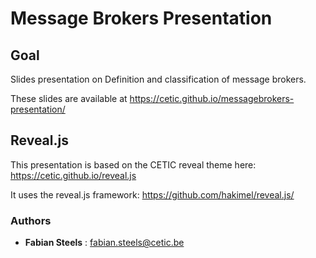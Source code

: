 # Message Brokers Presentation

## Goal

Slides presentation on Definition and classification of message brokers.


These slides are available at https://cetic.github.io/messagebrokers-presentation/

## Reveal.js

This presentation is based on the CETIC reveal theme here: https://cetic.github.io/reveal.js

It uses the reveal.js framework: https://github.com/hakimel/reveal.js/

### Authors

* **Fabian Steels** : fabian.steels@cetic.be

